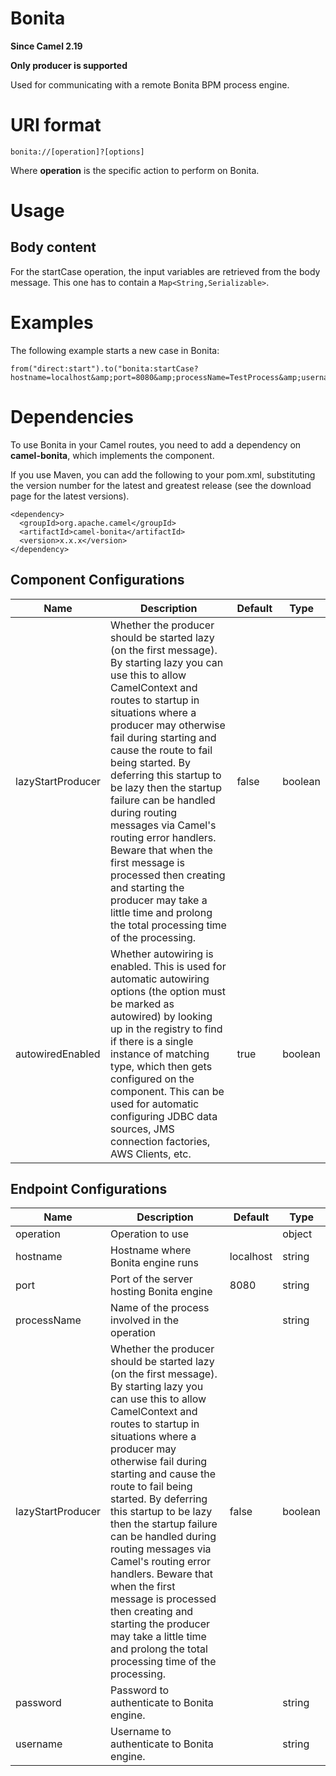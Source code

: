# Bonita

**Since Camel 2.19**

**Only producer is supported**

Used for communicating with a remote Bonita BPM process engine.

# URI format

    bonita://[operation]?[options]

Where **operation** is the specific action to perform on Bonita.

# Usage

## Body content

For the startCase operation, the input variables are retrieved from the
body message. This one has to contain a `Map<String,Serializable>`.

# Examples

The following example starts a new case in Bonita:

    from("direct:start").to("bonita:startCase?hostname=localhost&amp;port=8080&amp;processName=TestProcess&amp;username=install&amp;password=install");

# Dependencies

To use Bonita in your Camel routes, you need to add a dependency on
**camel-bonita**, which implements the component.

If you use Maven, you can add the following to your pom.xml,
substituting the version number for the latest and greatest release (see
the download page for the latest versions).

    <dependency>
      <groupId>org.apache.camel</groupId>
      <artifactId>camel-bonita</artifactId>
      <version>x.x.x</version>
    </dependency>

## Component Configurations

  
|Name|Description|Default|Type|
|---|---|---|---|
|lazyStartProducer|Whether the producer should be started lazy (on the first message). By starting lazy you can use this to allow CamelContext and routes to startup in situations where a producer may otherwise fail during starting and cause the route to fail being started. By deferring this startup to be lazy then the startup failure can be handled during routing messages via Camel's routing error handlers. Beware that when the first message is processed then creating and starting the producer may take a little time and prolong the total processing time of the processing.|false|boolean|
|autowiredEnabled|Whether autowiring is enabled. This is used for automatic autowiring options (the option must be marked as autowired) by looking up in the registry to find if there is a single instance of matching type, which then gets configured on the component. This can be used for automatic configuring JDBC data sources, JMS connection factories, AWS Clients, etc.|true|boolean|

## Endpoint Configurations

  
|Name|Description|Default|Type|
|---|---|---|---|
|operation|Operation to use||object|
|hostname|Hostname where Bonita engine runs|localhost|string|
|port|Port of the server hosting Bonita engine|8080|string|
|processName|Name of the process involved in the operation||string|
|lazyStartProducer|Whether the producer should be started lazy (on the first message). By starting lazy you can use this to allow CamelContext and routes to startup in situations where a producer may otherwise fail during starting and cause the route to fail being started. By deferring this startup to be lazy then the startup failure can be handled during routing messages via Camel's routing error handlers. Beware that when the first message is processed then creating and starting the producer may take a little time and prolong the total processing time of the processing.|false|boolean|
|password|Password to authenticate to Bonita engine.||string|
|username|Username to authenticate to Bonita engine.||string|
